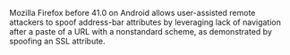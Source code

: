 Mozilla Firefox before 41.0 on Android allows user-assisted remote attackers to spoof address-bar attributes by leveraging lack of navigation after a paste of a URL with a nonstandard scheme, as demonstrated by spoofing an SSL attribute.